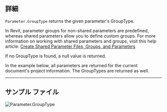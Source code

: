 ## 詳細
`Parameter.GroupType` returns the given parameter's GroupType.

In Revit, parameter groups for non-shared parameters are predefined, whereas shared parameters allow you to define custom groups. For more information on working with shared parameters and groups, visit this help article: [Create Shared Parameter Files, Groups, and Parameters](https://help.autodesk.com/view/RVT/2025/ENU/?guid=GUID-94EA2B8E-2C00-4D29-8D5A-C7C6664DE9CE)

If no GroupType is found, a null value is returned.

In the example below, all parameters are returned for the current document's project information. The GroupTypes are returned as well.
___
## サンプル ファイル

![Parameter.GroupType](./Revit.Elements.Parameter.GroupType_img.jpg)
